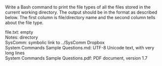 Write a Bash command to print the file types of all the files stored in the current working directory. The output should be in the format as described below. The first column is file/directory name and the second column tells about the file type.

file.txt: empty <br>
Notes: directory <br>
SysComm: symbolic link to ../SysComm Dropbox <br>
System Commands Sample Questions.md: UTF-8 Unicode text, with very long lines <br>
System Commands Sample Questions.pdf: PDF document, version 1.7

<pre>
</pre>

